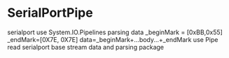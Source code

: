 # SerialPortPipe
serialport use System.IO.Pipelines parsing data
_beginMark = [0xBB,0x55]  _endMark=[0X7E, 0X7E]
data=_beginMark+...body...+_endMark
use Pipe read serialport base stream data and parsing package
